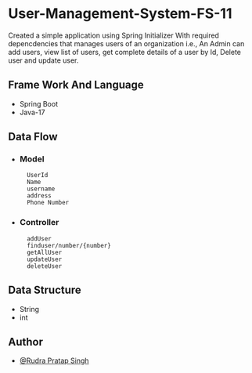 # User-Management-System-FS-11
Created a simple application using Spring Initializer With required depencdencies that manages users of an organization i.e., An Admin can add users, view list of users, get complete details of a user by Id, Delete user and update user.

## Frame Work And Language
* Spring Boot
* Java-17

## Data Flow
* ### Model
        UserId
        Name
        username
        address
        Phone Number
* ### Controller
        addUser 
        finduser/number/{number}
        getAllUser
        updateUser
        deleteUser    
## Data Structure
* String
* int 

## Author

- [@Rudra Pratap Singh](https://github.com/rudrapratapsingh2000)

